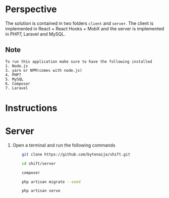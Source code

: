 # Perspective
The solution is contained in two folders `client` and `server`. The client is implemented in React + React Hooks + MobX and the server is implemented in PHP7, Laravel and MySQL.

## Note
    To run this application make sure to have the following installed
    1. Node.js
    3. yarn or NPM(comes with node.js)
    4. PHP7
    5. MySQL
    6. Composer
    7. Laravel


# Instructions
# Server
1. Open a terminal and run the following commands
    ```bash
        git clone https://github.com/bytenaija/shift.git

        cd shift/server

        composer

        php artisan migrate --seed

        php artisan serve
    ```


